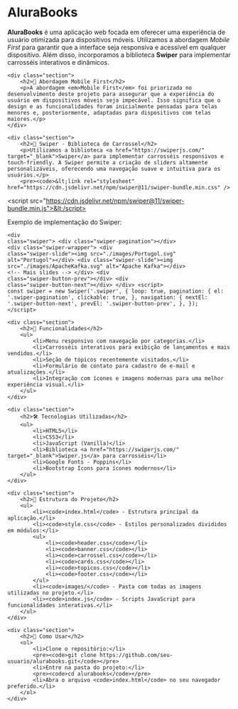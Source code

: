 <h1>AluraBooks</h1>
    <p><strong>AluraBooks</strong> é uma aplicação web focada em oferecer uma experiência de usuário otimizada para dispositivos móveis. Utilizamos a abordagem <em>Mobile First</em> para garantir que a interface seja responsiva e acessível em qualquer dispositivo. Além disso, incorporamos a biblioteca <strong>Swiper</strong> para implementar carrosséis interativos e dinâmicos.</p>

    <div class="section">
        <h2>📱 Abordagem Mobile First</h2>
        <p>A abordagem <em>Mobile First</em> foi priorizada no desenvolvimento deste projeto para assegurar que a experiência do usuário em dispositivos móveis seja impecável. Isso significa que o design e as funcionalidades foram inicialmente pensadas para telas menores e, posteriormente, adaptadas para dispositivos com telas maiores.</p>
    </div>

    <div class="section">
        <h2>🔄 Swiper - Biblioteca de Carrossel</h2>
        <p>Utilizamos a biblioteca <a href="https://swiperjs.com/" target="_blank">Swiper</a> para implementar carrosséis responsivos e touch-friendly. A Swiper permite a criação de sliders altamente personalizáveis, oferecendo uma navegação suave e intuitiva para os usuários.</p>
        <pre><code>&lt;link rel="stylesheet" href="https://cdn.jsdelivr.net/npm/swiper@11/swiper-bundle.min.css" />
&lt;script src="https://cdn.jsdelivr.net/npm/swiper@11/swiper-bundle.min.js">&lt;/script></code></pre>
        <p>Exemplo de implementação do Swiper:</p>
        <pre><code>&lt;div class="swiper">
    &lt;div class="swiper-pagination">&lt;/div>
    &lt;div class="swiper-wrapper">
        &lt;div class="swiper-slide">&lt;img src="./images/Portugol.svg" alt="Portugol">&lt;/div>
        &lt;div class="swiper-slide">&lt;img src="./images/ApacheKafka.svg" alt="Apache Kafka">&lt;/div>
        &lt;!-- Mais slides -->
    &lt;/div>
    &lt;div class="swiper-button-prev">&lt;/div>
    &lt;div class="swiper-button-next">&lt;/div>
&lt;/div>
&lt;script>
    const swiper = new Swiper('.swiper', {
        loop: true,
        pagination: {
            el: '.swiper-pagination',
            clickable: true,
        },
        navigation: {
            nextEl: '.swiper-button-next',
            prevEl: '.swiper-button-prev',
        },
    });
&lt;/script></code></pre>
    </div>

    <div class="section">
        <h2>🚀 Funcionalidades</h2>
        <ul>
            <li>Menu responsivo com navegação por categorias.</li>
            <li>Carrosséis interativos para exibição de lançamentos e mais vendidos.</li>
            <li>Seção de tópicos recentemente visitados.</li>
            <li>Formulário de contato para cadastro de e-mail e atualizações.</li>
            <li>Integração com ícones e imagens modernas para uma melhor experiência visual.</li>
        </ul>
    </div>

    <div class="section">
        <h2>🛠 Tecnologias Utilizadas</h2>
        <ul>
            <li>HTML5</li>
            <li>CSS3</li>
            <li>JavaScript (Vanilla)</li>
            <li>Biblioteca <a href="https://swiperjs.com/" target="_blank">Swiper.js</a> para carrosséis</li>
            <li>Google Fonts - Poppins</li>
            <li>Bootstrap Icons para ícones modernos</li>
        </ul>
    </div>

    <div class="section">
        <h2>📁 Estrutura do Projeto</h2>
        <ul>
            <li><code>index.html</code> - Estrutura principal da aplicação.</li>
            <li><code>style.css</code> - Estilos personalizados divididos em módulos:</li>
            <ul>
                <li><code>header.css</code></li>
                <li><code>banner.css</code></li>
                <li><code>carrossel.css</code></li>
                <li><code>cards.css</code></li>
                <li><code>topicos.css</code></li>
                <li><code>footer.css</code></li>
            </ul>
            <li><code>images/</code> - Pasta com todas as imagens utilizadas no projeto.</li>
            <li><code>index.js</code> - Scripts JavaScript para funcionalidades interativas.</li>
        </ul>
    </div>

    <div class="section">
        <h2>🔧 Como Usar</h2>
        <ol>
            <li>Clone o repositório:</li>
            <pre><code>git clone https://github.com/seu-usuario/alurabooks.git</code></pre>
            <li>Entre na pasta do projeto:</li>
            <pre><code>cd alurabooks</code></pre>
            <li>Abra o arquivo <code>index.html</code> no seu navegador preferido.</li>
        </ol>
    </div>